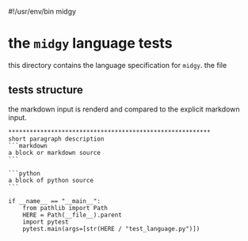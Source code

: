 #!/usr/env/bin midgy

# the `midgy` language tests


this directory contains the language specification for `midgy`.
the file


## tests structure

the markdown input is renderd and compared to the explicit markdown input.

````
*********************************************************
short paragraph description
```markdown
a block or markdown source
```

```python
a block of python source
```
````

    if __name__ == "__main__":
        from pathlib import Path
        HERE = Path(__file__).parent
        import pytest
        pytest.main(args=[str(HERE / "test_language.py")])